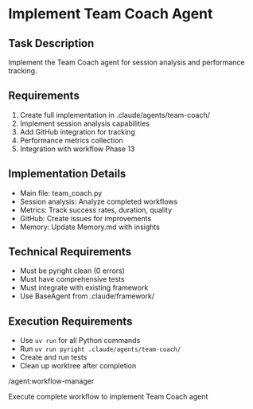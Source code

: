 # Implement Team Coach Agent

## Task Description
Implement the Team Coach agent for session analysis and performance tracking.

## Requirements
1. Create full implementation in .claude/agents/team-coach/
2. Implement session analysis capabilities
3. Add GitHub integration for tracking
4. Performance metrics collection
5. Integration with workflow Phase 13

## Implementation Details
- Main file: team_coach.py
- Session analysis: Analyze completed workflows
- Metrics: Track success rates, duration, quality
- GitHub: Create issues for improvements
- Memory: Update Memory.md with insights

## Technical Requirements
- Must be pyright clean (0 errors)
- Must have comprehensive tests
- Must integrate with existing framework
- Use BaseAgent from .claude/framework/

## Execution Requirements
- Use `uv run` for all Python commands
- Run `uv run pyright .claude/agents/team-coach/`
- Create and run tests
- Clean up worktree after completion

/agent:workflow-manager

Execute complete workflow to implement Team Coach agent
